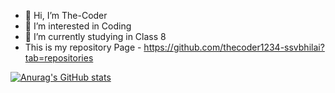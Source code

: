 - 👋 Hi, I’m The-Coder
- 👀 I’m interested in Coding
- 🌱 I’m currently studying in Class 8
- This is my repository Page - https://github.com/thecoder1234-ssvbhilai?tab=repositories

[![Anurag's GitHub stats](https://github-readme-stats.vercel.app/api?username=tecoder1234-ssvbilai)](https://github.com/anuraghazra/github-readme-stats)

<!---
thecoder1234-ssvbhilai/thecoder1234-ssvbhilai is a ✨ special ✨ repository because its `README.md` (this file) appears on your GitHub profile.
You can click the Preview link to take a look at your changes.
--->
